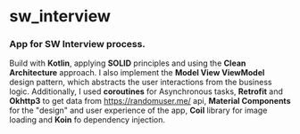 # sw_interview

### App for SW Interview process.

Build with __Kotlin__, applying **SOLID** principles and using the **Clean Architecture** approach.
I also implement the **Model View ViewModel** design pattern, which abstracts the user interactions from the business logic. Additionally, I used **coroutines** for Asynchronous tasks, **Retrofit** and **Okhttp3** to get data from https://randomuser.me/ api, **Material Components** for the "design" and user experience of the app, **Coil** library for image loading and **Koin** fo dependency injection.
